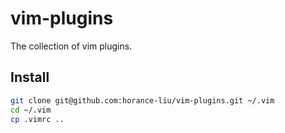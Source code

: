 # vim-plugins

The collection of vim plugins.

## Install

```sh
git clone git@github.com:horance-liu/vim-plugins.git ~/.vim
cd ~/.vim
cp .vimrc ..
```

